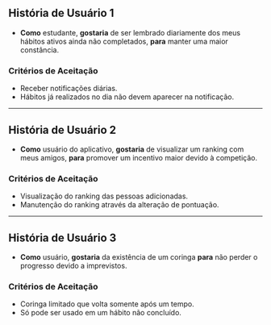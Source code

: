 ## História de Usuário 1
- **Como** estudante, **gostaria** de ser lembrado diariamente dos meus hábitos ativos ainda não completados, **para** manter uma maior constância.  

### Critérios de Aceitação
- Receber notificações diárias.  
- Hábitos já realizados no dia não devem aparecer na notificação.  

---

## História de Usuário 2
- **Como** usuário do aplicativo, **gostaria** de visualizar um ranking com meus amigos, **para** promover um incentivo maior devido à competição.  

### Critérios de Aceitação
- Visualização do ranking das pessoas adicionadas.  
- Manutenção do ranking através da alteração de pontuação.  

---

## História de Usuário 3
- **Como** usuário, **gostaria** da existência de um coringa **para** não perder o progresso devido a imprevistos.  

### Critérios de Aceitação
- Coringa limitado que volta somente após um tempo.  
- Só pode ser usado em um hábito não concluído.  

